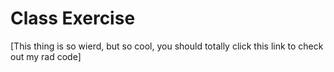 # Class Exercise
[This thing is so wierd, but so cool, you should totally click this link to check out my rad code]
